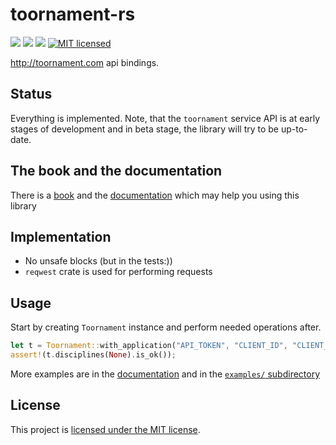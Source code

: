 # toornament-rs
[![](https://meritbadge.herokuapp.com/toornament)](https://crates.io/crates/toornament) [![](https://travis-ci.org/vityafx/toornament-rs.svg?branch=master)](https://travis-ci.org/vityafx/toornament-rs) [![](https://img.shields.io/badge/docs-online-2020ff.svg)](https://docs.rs/toornament)
[![MIT licensed](https://img.shields.io/badge/license-MIT-blue.svg)](./LICENSE)


http://toornament.com api bindings.

## Status
Everything is implemented. Note, that the `toornament` service API is at early stages of development
and in beta stage, the library will try to be up-to-date.

## The book and the documentation
There is a [book](https://vityafx.github.io/toornament-rs) and the [documentation](https://docs.rs/toornament) which may help you using this library

## Implementation
- No unsafe blocks (but in the tests:))
- `reqwest` crate is used for performing requests

## Usage
Start by creating `Toornament` instance and perform needed operations after.

```rust
let t = Toornament::with_application("API_TOKEN", "CLIENT_ID", "CLIENT_SECRET").unwrap();
assert!(t.disciplines(None).is_ok());
```

More examples are in the 
[documentation](https://vityafx.github.io/toornament-rs/master/toornament/) and in the 
[`examples/` subdirectory](https://github.com/vityafx/toornament-rs/blob/master/examples/)

## License

This project is [licensed under the MIT license](https://github.com/vityafx/toornament-rs/blob/master/LICENSE).

